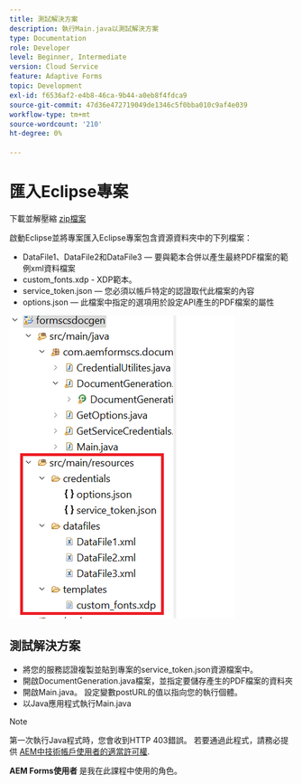 ```yaml
---
title: 測試解決方案
description: 執行Main.java以測試解決方案
type: Documentation
role: Developer
level: Beginner, Intermediate
version: Cloud Service
feature: Adaptive Forms
topic: Development
exl-id: f6536af2-e4b8-46ca-9b44-a0eb8f4fdca9
source-git-commit: 47d36e472719049de1346c5f0bba010c9af4e039
workflow-type: tm+mt
source-wordcount: '210'
ht-degree: 0%

---
```


# 匯入Eclipse專案

下載並解壓縮 [zip檔案](./assets/aem-forms-cs-doc-gen.zip)

啟動Eclipse並將專案匯入Eclipse專案包含資源資料夾中的下列檔案：

* DataFile1、DataFile2和DataFile3 — 要與範本合併以產生最終PDF檔案的範例xml資料檔案
* custom_fonts.xdp - XDP範本。
* service_token.json — 您必須以帳戶特定的認證取代此檔案的內容
* options.json — 此檔案中指定的選項用於設定API產生的PDF檔案的屬性

![resources-file](./assets/resource-files.png)

## 測試解決方案

* 將您的服務認證複製並貼到專案的service_token.json資源檔案中。
* 開啟DocumentGeneration.java檔案，並指定要儲存產生的PDF檔案的資料夾
* 開啟Main.java。 設定變數postURL的值以指向您的執行個體。
* 以Java應用程式執行Main.java

>[!NOTE]
> 第一次執行Java程式時，您會收到HTTP 403錯誤。 若要通過此程式，請務必提供 [AEM中技術帳戶使用者的適當許可權](https://experienceleague.adobe.com/docs/experience-manager-learn/getting-started-with-aem-headless/authentication/service-credentials.html?lang=en#configure-access-in-aem).

**AEM Forms使用者** 是我在此課程中使用的角色。
